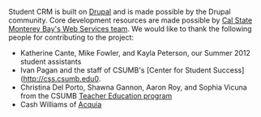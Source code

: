 Student CRM is built on [Drupal](http://drupal.org) and is made possible by the Drupal community. Core development resources are made possible by [Cal State Monterey Bay's Web Services team](http://it.csumb.edu/web-services). We would like to thank the following people for contributing to the project:

- Katherine Cante,  Mike Fowler, and Kayla Peterson, our Summer 2012 student assistants
- Ivan Pagan and the staff of CSUMB's [Center for Student Success](http://css.csumb.edu0.
- Christina Del Porto, Shawna Gannon, Aaron Roy, and Sophia Vicuna from the CSUMB [Teacher Education program](http://teach.csumb.edu)
- Cash Williams of [Acquia](http://acquia.com)